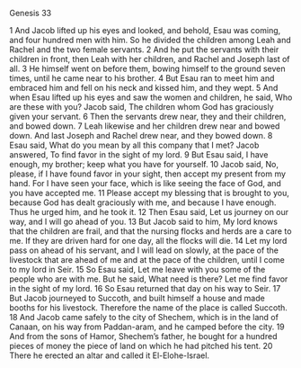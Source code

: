 Genesis 33

1	And Jacob lifted up his eyes and looked, and behold, Esau was coming, and four hundred men with him. So he divided the children among Leah and Rachel and the two female servants.
2	And he put the servants with their children in front, then Leah with her children, and Rachel and Joseph last of all.
3	He himself went on before them, bowing himself to the ground seven times, until he came near to his brother.
4	But Esau ran to meet him and embraced him and fell on his neck and kissed him, and they wept.
5	And when Esau lifted up his eyes and saw the women and children, he said, Who are these with you? Jacob said, The children whom God has graciously given your servant.
6	Then the servants drew near, they and their children, and bowed down.
7	Leah likewise and her children drew near and bowed down. And last Joseph and Rachel drew near, and they bowed down.
8	Esau said, What do you mean by all this company that I met? Jacob answered, To find favor in the sight of my lord.
9	But Esau said, I have enough, my brother; keep what you have for yourself.
10	Jacob said, No, please, if I have found favor in your sight, then accept my present from my hand. For I have seen your face, which is like seeing the face of God, and you have accepted me.
11	Please accept my blessing that is brought to you, because God has dealt graciously with me, and because I have enough. Thus he urged him, and he took it.
12	Then Esau said, Let us journey on our way, and I will go ahead of you.
13	But Jacob said to him, My lord knows that the children are frail, and that the nursing flocks and herds are a care to me. If they are driven hard for one day, all the flocks will die.
14	Let my lord pass on ahead of his servant, and I will lead on slowly, at the pace of the livestock that are ahead of me and at the pace of the children, until I come to my lord in Seir.
15	So Esau said, Let me leave with you some of the people who are with me. But he said, What need is there? Let me find favor in the sight of my lord.
16	So Esau returned that day on his way to Seir.
17	But Jacob journeyed to Succoth, and built himself a house and made booths for his livestock. Therefore the name of the place is called Succoth.
18	And Jacob came safely to the city of Shechem, which is in the land of Canaan, on his way from Paddan-aram, and he camped before the city.
19	And from the sons of Hamor, Shechem’s father, he bought for a hundred pieces of money the piece of land on which he had pitched his tent.
20	There he erected an altar and called it El-Elohe-Israel.

